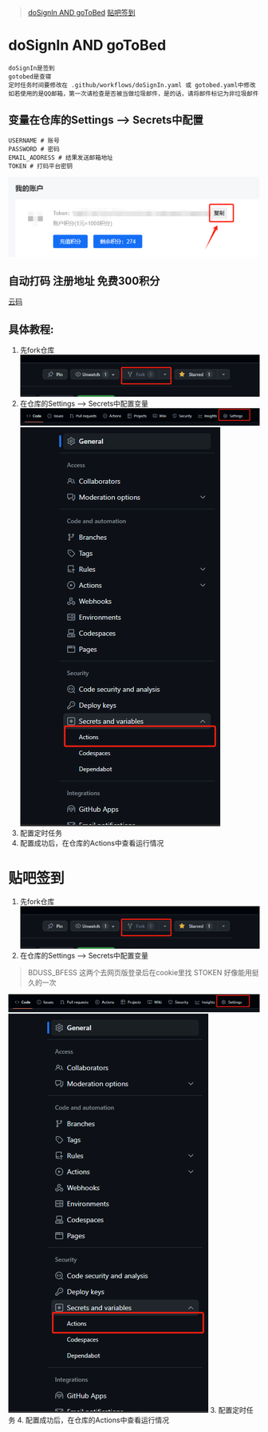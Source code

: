 > [doSignIn AND goToBed](#dosignin-and-gotobed)
> [贴吧签到](#贴吧签到)

# doSignIn AND goToBed

    doSignIn是签到
    gotobed是查寝
    定时任务时间要修改在 .github/workflows/doSignIn.yaml 或 gotobed.yaml中修改
    如若使用的是QQ邮箱，第一次请检查是否被当做垃圾邮件，是的话，请将邮件标记为非垃圾邮件

## 变量在仓库的Settings --> Secrets中配置

    USERNAME # 账号
    PASSWORD # 密码
    EMAIL_ADDRESS # 结果发送邮箱地址
    TOKEN # 打码平台密钥

![img.png](gzlg助手/img/img.png)

## 自动打码 注册地址 免费300积分

[云码](https://console.jfbym.com/register/TG66434)

## 具体教程:

1. 先fork仓库
   ![img.png](gzlg助手/img/img4.png)
2. 在仓库的Settings --> Secrets中配置变量
   ![img_1.png](gzlg助手/img/img_1.png)
   ![img_2.png](gzlg助手/img/img_2.png)
3. 配置定时任务
4. 配置成功后，在仓库的Actions中查看运行情况


# 贴吧签到

1. 先fork仓库
   ![img.png](gzlg助手/img/img4.png)
2. 在仓库的Settings --> Secrets中配置变量

> BDUSS_BFESS 这两个去网页版登录后在cookie里找
> STOKEN      好像能用挺久的一次

![img_1.png](gzlg助手/img/img_1.png)
![img_2.png](gzlg助手/img/img_2.png)
3. 配置定时任务
4. 配置成功后，在仓库的Actions中查看运行情况















































